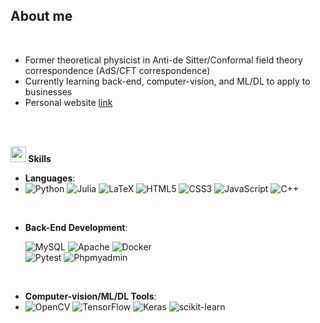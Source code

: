 ##  **About me**
<br>

- Former theoretical physicist in Anti-de Sitter/Conformal field theory correspondence (AdS/CFT correspondence)
- Currently learning back-end, computer-vision, and ML/DL to apply to businesses
- Personal website [link](http://www.sukrakarn-sci.com)

<br><br>

<img src="https://media2.giphy.com/media/QssGEmpkyEOhBCb7e1/giphy.gif?cid=ecf05e47a0n3gi1bfqntqmob8g9aid1oyj2wr3ds3mg700bl&rid=giphy.gif" width ="25"><b> Skills</b>
<br>

<p align="center">

- **Languages**:
- 
    ![Python](https://img.shields.io/badge/Python%20-%2314354C.svg?style=for-the-badge&logo=python&logoColor=white)
    ![Julia](https://img.shields.io/badge/-Julia-9558B2?style=for-the-badge&logo=julia&logoColor=white)
    ![LaTeX](https://img.shields.io/badge/latex-%23008080.svg?style=for-the-badge&logo=latex&logoColor=white)
    ![HTML5](https://img.shields.io/badge/HTML5%20-%23E34F26.svg?style=for-the-badge&logo=html5&logoColor=white)
    ![CSS3](https://img.shields.io/badge/CSS%20-%231572B6.svg?style=for-the-badge&logo=css3&logoColor=white)
    ![JavaScript](https://img.shields.io/badge/JavaScript%20-%23F7DF1E.svg?style=for-the-badge&logo=javascript&logoColor=black)
    ![C++](https://img.shields.io/badge/C++%20-%2300599C.svg?style=for-the-badge&logo=c%2B%2B&logoColor=white)

<br>   
    
- **Back-End Development**:

    ![MySQL](https://img.shields.io/badge/mysql-4479A1.svg?style=for-the-badge&logo=mysql&logoColor=white)
    ![Apache](https://img.shields.io/badge/apache-%23D42029.svg?style=for-the-badge&logo=apache&logoColor=white)
    ![Docker](https://img.shields.io/badge/docker-%230db7ed.svg?style=for-the-badge&logo=docker&logoColor=white)
      </br>
    ![Pytest](https://img.shields.io/badge/Pytest-0A9EDC?logo=pytest&logoColor=white)
    ![Phpmyadmin](https://img.shields.io/badge/phpMyAdmin-6C78AF?logo=phpmyadmin&logoColor=fff&style=flat)

<br>

- **Computer-vision/ML/DL Tools**:
-
  ![OpenCV](https://img.shields.io/badge/opencv-%23white.svg?style=for-the-badge&logo=opencv&logoColor=white)
  ![TensorFlow](https://img.shields.io/badge/TensorFlow-%23FF6F00.svg?style=for-the-badge&logo=TensorFlow&logoColor=white)
  ![Keras](https://img.shields.io/badge/Keras-%23D00000.svg?style=for-the-badge&logo=Keras&logoColor=white)
  ![scikit-learn](https://img.shields.io/badge/scikit--learn-%23F7931E.svg?style=for-the-badge&logo=scikit-learn&logoColor=white)

